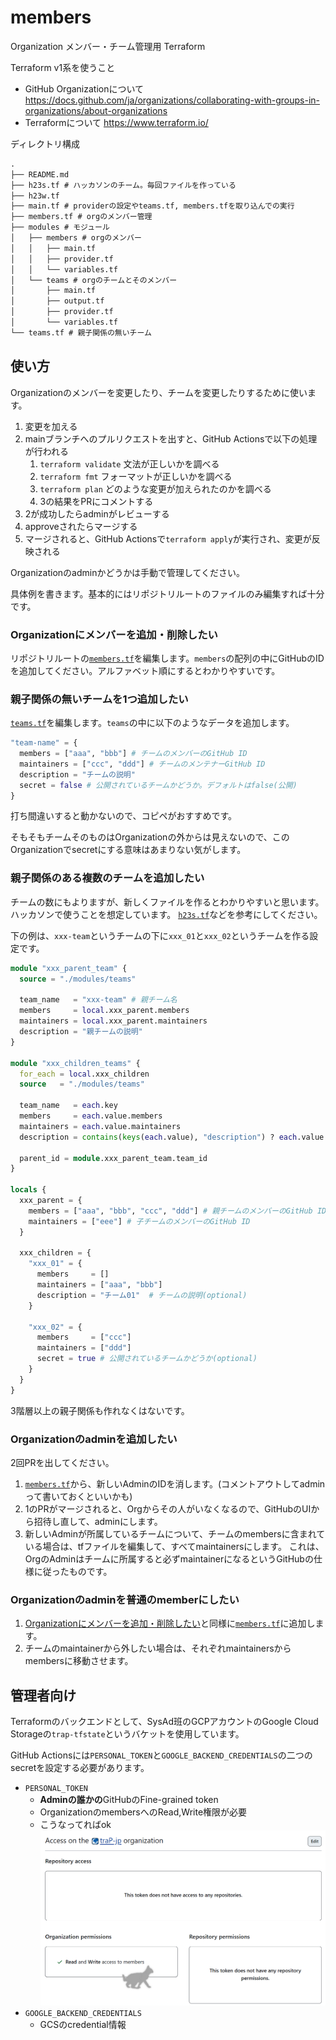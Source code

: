 # members

Organization メンバー・チーム管理用 Terraform

Terraform v1系を使うこと

- GitHub Organizationについて https://docs.github.com/ja/organizations/collaborating-with-groups-in-organizations/about-organizations
- Terraformについて https://www.terraform.io/

ディレクトリ構成

```txt
.
├── README.md
├── h23s.tf # ハッカソンのチーム。毎回ファイルを作っている
├── h23w.tf
├── main.tf # providerの設定やteams.tf, members.tfを取り込んでの実行
├── members.tf # orgのメンバー管理
├── modules # モジュール
│   ├── members # orgのメンバー
│   │   ├── main.tf
│   │   ├── provider.tf
│   │   └── variables.tf
│   └── teams # orgのチームとそのメンバー
│       ├── main.tf
│       ├── output.tf
│       ├── provider.tf
│       └── variables.tf
└── teams.tf # 親子関係の無いチーム
```

## 使い方

Organizationのメンバーを変更したり、チームを変更したりするために使います。

1. 変更を加える
2. mainブランチへのプルリクエストを出すと、GitHub Actionsで以下の処理が行われる
   1. `terraform validate` 文法が正しいかを調べる
   2. `terraform fmt` フォーマットが正しいかを調べる
   3. `terraform plan`  どのような変更が加えられたのかを調べる
   4. 3の結果をPRにコメントする
3. 2が成功したらadminがレビューする
4. approveされたらマージする
5. マージされると、GitHub Actionsで`terraform apply`が実行され、変更が反映される

Organizationのadminかどうかは手動で管理してください。

具体例を書きます。基本的にはリポジトリルートのファイルのみ編集すれば十分です。

### Organizationにメンバーを追加・削除したい

リポジトリルートの[`members.tf`](./members.tf)を編集します。`members`の配列の中にGitHubのIDを追加してください。アルファベット順にするとわかりやすいです。

### 親子関係の無いチームを1つ追加したい

[`teams.tf`](./teams.tf)を編集します。`teams`の中に以下のようなデータを追加します。

```tf
"team-name" = {
  members = ["aaa", "bbb"] # チームのメンバーのGitHub ID
  maintainers = ["ccc", "ddd"] # チームのメンテナーGitHub ID
  description = "チームの説明"
  secret = false # 公開されているチームかどうか。デフォルトはfalse(公開)
}
```

打ち間違いすると動かないので、コピペがおすすめです。

そもそもチームそのものはOrganizationの外からは見えないので、このOrganizationでsecretにする意味はあまりない気がします。

### 親子関係のある複数のチームを追加したい

チームの数にもよりますが、新しくファイルを作るとわかりやすいと思います。ハッカソンで使うことを想定しています。
[`h23s.tf`](./h23s.tf)などを参考にしてください。

下の例は、`xxx-team`というチームの下に`xxx_01`と`xxx_02`というチームを作る設定です。

```tf
module "xxx_parent_team" {
  source = "./modules/teams"

  team_name   = "xxx-team" # 親チーム名
  members     = local.xxx_parent.members
  maintainers = local.xxx_parent.maintainers
  description = "親チームの説明"
}

module "xxx_children_teams" {
  for_each = local.xxx_children
  source   = "./modules/teams"

  team_name   = each.key
  members     = each.value.members
  maintainers = each.value.maintainers
  description = contains(keys(each.value), "description") ? each.value.description : ""

  parent_id = module.xxx_parent_team.team_id
}

locals {
  xxx_parent = {
    members = ["aaa", "bbb", "ccc", "ddd"] # 親チームのメンバーのGitHub ID
    maintainers = ["eee"] # 子チームのメンバーのGitHub ID
  }

  xxx_children = {
    "xxx_01" = {
      members     = []
      maintainers = ["aaa", "bbb"]
      description = "チーム01"  # チームの説明(optional)
    }

    "xxx_02" = {
      members     = ["ccc"]
      maintainers = ["ddd"]
      secret = true # 公開されているチームかどうか(optional)
    }
  }
}
```

3階層以上の親子関係も作れなくはないです。

### Organizationのadminを追加したい

2回PRを出してください。

1. [`members.tf`](./members.tf)から、新しいAdminのIDを消します。(コメントアウトしてadminって書いておくといいかも)
2. 1のPRがマージされると、Orgからその人がいなくなるので、GitHubのUIから招待し直して、adminにします。
3. 新しいAdminが所属しているチームについて、チームのmembersに含まれている場合は、tfファイルを編集して、すべてmaintainersにします。
   これは、OrgのAdminはチームに所属すると必ずmaintainerになるというGitHubの仕様に従ったものです。

### Organizationのadminを普通のmemberにしたい

1. [Organizationにメンバーを追加・削除したい](#organizationにメンバーを追加削除したい)と同様に[`members.tf`](./members.tf)に追加します。
2. チームのmaintainerから外したい場合は、それぞれmaintainersからmembersに移動させます。

## 管理者向け

Terraformのバックエンドとして、SysAd班のGCPアカウントのGoogle Cloud Storageの`trap-tfstate`というバケットを使用しています。

GitHub Actionsには`PERSONAL_TOKEN`と`GOOGLE_BACKEND_CREDENTIALS`の二つのsecretを設定する必要があります。

- `PERSONAL_TOKEN`
  - **Adminの誰かの**GitHubのFine-grained token
  - OrganizationのmembersへのRead,Write権限が必要
  - こうなってればok
  ![Organization permissionsのところにRead and Write access to membersと書かれている](docs/image.png)
- `GOOGLE_BACKEND_CREDENTIALS`
  - GCSのcredential情報
